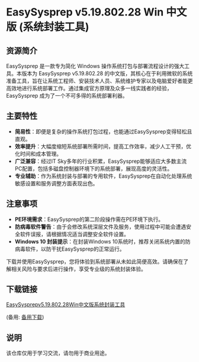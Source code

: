 # EasySysprep v5.19.802.28 Win 中文版 (系统封装工具)

## 资源简介

EasySysprep 是一款专为简化 Windows 操作系统打包与部署流程设计的强大工具。本版本为 EasySysprep v5.19.802.28 的中文版，其核心在于利用微软的系统准备工具，旨在让系统工程师、安装技术人员、系统维护专家以及电脑爱好者能更高效地进行系统部署工作。通过集成官方原理及众多一线实践者的经验，EasySysprep 成为了一个不可多得的系统部署利器。

## 主要特性

- **简易性**：即便是复杂的操作系统打包过程，也能通过EasySysprep变得轻松且直观。
- **效率提升**：大幅度缩短系统部署所需时间，提高工作效率，减少人工干预，优化时间和成本管理。
- **广泛兼容**：经过IT Sky多年的行业积累，EasySysprep能够适应大多数主流PC配置，包括多磁盘控制器环境下的系统部署，展现高度的灵活性。
- **专业辅助**：作为系统封装与部署的专用软件，EasySysprep在自动化处理系统敏感设置和服务调整方面表现出色。

## 注意事项

- **PE环境需求**：EasySysprep的第二阶段操作需在PE环境下执行。
- **防病毒软件警告**：由于会修改系统深层文件及服务，使用过程中可能会遭遇安全软件误报，请根据情况适当调整安全软件设置。
- **Windows 10 封装提示**：在封装Windows 10系统时，推荐关闭系统内置的防病毒软件，以防干扰EasySysprep的正常运行。

下载并使用EasySysprep，您将体验到系统部署从未如此简便高效。请确保在了解相关风险与要求后进行操作，享受专业级的系统封装体验。

## 下载链接
[EasySysprepv5.19.802.28Win中文版系统封装工具](https://pan.quark.cn/s/da5fe748fe46) 

(备用: [备用下载](https://pan.baidu.com/s/1z_dBV3c8hx-unyPYaSXg5A?pwd=1223))

## 说明

该仓库仅用于学习交流，请勿用于商业用途。
